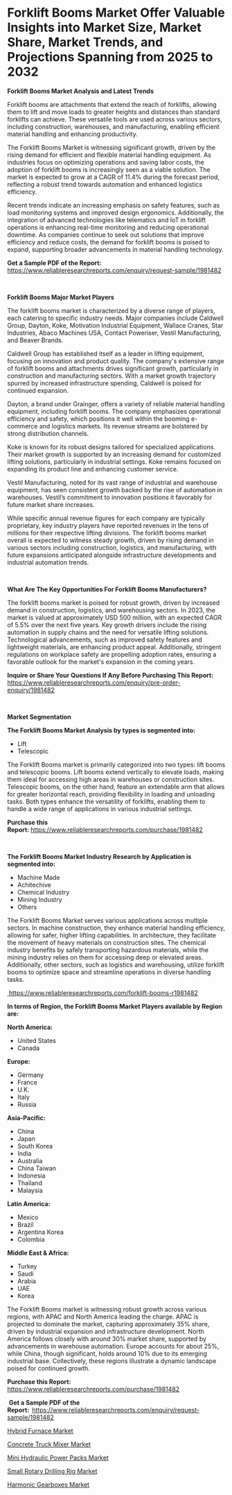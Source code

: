 <p><h1>Forklift Booms Market Offer Valuable Insights into Market Size, Market Share, Market Trends, and Projections Spanning from 2025 to 2032</h1></p><p><strong>Forklift Booms Market Analysis and Latest Trends</strong></p>
<p><p>Forklift booms are attachments that extend the reach of forklifts, allowing them to lift and move loads to greater heights and distances than standard forklifts can achieve. These versatile tools are used across various sectors, including construction, warehouses, and manufacturing, enabling efficient material handling and enhancing productivity. </p><p>The Forklift Booms Market is witnessing significant growth, driven by the rising demand for efficient and flexible material handling equipment. As industries focus on optimizing operations and saving labor costs, the adoption of forklift booms is increasingly seen as a viable solution. The market is expected to grow at a CAGR of 11.4% during the forecast period, reflecting a robust trend towards automation and enhanced logistics efficiency. </p><p>Recent trends indicate an increasing emphasis on safety features, such as load monitoring systems and improved design ergonomics. Additionally, the integration of advanced technologies like telematics and IoT in forklift operations is enhancing real-time monitoring and reducing operational downtime. As companies continue to seek out solutions that improve efficiency and reduce costs, the demand for forklift booms is poised to expand, supporting broader advancements in material handling technology.</p></p>
<p><strong>Get a Sample PDF of the Report:&nbsp;</strong> <a href="https://www.reliableresearchreports.com/enquiry/request-sample/1981482?utm_campaign=32&utm_medium=2&utm_source=Github&utm_content=ia&utm_term=20022025&utm_id=forklift-booms">https://www.reliableresearchreports.com/enquiry/request-sample/1981482</a></p>
<p>&nbsp;</p>
<p><strong>Forklift Booms Major Market Players</strong></p>
<p><p>The forklift booms market is characterized by a diverse range of players, each catering to specific industry needs. Major companies include Caldwell Group, Dayton, Koke, Motivation Industrial Equipment, Wallace Cranes, Star Industries, Abaco Machines USA, Contact Poweriser, Vestil Manufacturing, and Beaver Brands. </p><p>Caldwell Group has established itself as a leader in lifting equipment, focusing on innovation and product quality. The company's extensive range of forklift booms and attachments drives significant growth, particularly in construction and manufacturing sectors. With a market growth trajectory spurred by increased infrastructure spending, Caldwell is poised for continued expansion.</p><p>Dayton, a brand under Grainger, offers a variety of reliable material handling equipment, including forklift booms. The company emphasizes operational efficiency and safety, which positions it well within the booming e-commerce and logistics markets. Its revenue streams are bolstered by strong distribution channels.</p><p>Koke is known for its robust designs tailored for specialized applications. Their market growth is supported by an increasing demand for customized lifting solutions, particularly in industrial settings. Koke remains focused on expanding its product line and enhancing customer service.</p><p>Vestil Manufacturing, noted for its vast range of industrial and warehouse equipment, has seen consistent growth backed by the rise of automation in warehouses. Vestil’s commitment to innovation positions it favorably for future market share increases.</p><p>While specific annual revenue figures for each company are typically proprietary, key industry players have reported revenues in the tens of millions for their respective lifting divisions. The forklift booms market overall is expected to witness steady growth, driven by rising demand in various sectors including construction, logistics, and manufacturing, with future expansions anticipated alongside infrastructure developments and industrial automation trends.</p></p>
<p>&nbsp;</p>
<p><strong>What Are The Key Opportunities For Forklift Booms Manufacturers?</strong></p>
<p><p>The forklift booms market is poised for robust growth, driven by increased demand in construction, logistics, and warehousing sectors. In 2023, the market is valued at approximately USD 500 million, with an expected CAGR of 5.5% over the next five years. Key growth drivers include the rising automation in supply chains and the need for versatile lifting solutions. Technological advancements, such as improved safety features and lightweight materials, are enhancing product appeal. Additionally, stringent regulations on workplace safety are propelling adoption rates, ensuring a favorable outlook for the market's expansion in the coming years.</p></p>
<p><strong>Inquire or Share Your Questions If Any Before Purchasing This Report:</strong> <a href="https://www.reliableresearchreports.com/enquiry/pre-order-enquiry/1981482?utm_campaign=32&utm_medium=2&utm_source=Github&utm_content=ia&utm_term=20022025&utm_id=forklift-booms">https://www.reliableresearchreports.com/enquiry/pre-order-enquiry/1981482</a></p>
<p>&nbsp;</p>
<p><strong>Market Segmentation</strong></p>
<p><strong>The Forklift Booms Market Analysis by types is segmented into:</strong></p>
<p><ul><li>Lift</li><li>Telescopic</li></ul></p>
<p><p>The Forklift Booms market is primarily categorized into two types: lift booms and telescopic booms. Lift booms extend vertically to elevate loads, making them ideal for accessing high areas in warehouses or construction sites. Telescopic booms, on the other hand, feature an extendable arm that allows for greater horizontal reach, providing flexibility in loading and unloading tasks. Both types enhance the versatility of forklifts, enabling them to handle a wide range of applications in various industrial settings.</p></p>
<p><strong>Purchase this Report:&nbsp;</strong><a href="https://www.reliableresearchreports.com/purchase/1981482?utm_campaign=32&utm_medium=2&utm_source=Github&utm_content=ia&utm_term=20022025&utm_id=forklift-booms">https://www.reliableresearchreports.com/purchase/1981482</a></p>
<p>&nbsp;</p>
<p><strong>The Forklift Booms Market Industry Research by Application is segmented into:</strong></p>
<p><ul><li>Machine Made</li><li>Achitechive</li><li>Chemical Industry</li><li>Mining Industry</li><li>Others</li></ul></p>
<p><p>The Forklift Booms Market serves various applications across multiple sectors. In machine construction, they enhance material handling efficiency, allowing for safer, higher lifting capabilities. In architecture, they facilitate the movement of heavy materials on construction sites. The chemical industry benefits by safely transporting hazardous materials, while the mining industry relies on them for accessing deep or elevated areas. Additionally, other sectors, such as logistics and warehousing, utilize forklift booms to optimize space and streamline operations in diverse handling tasks.</p></p>
<p><a href="https://www.reliableresearchreports.com/forklift-booms-r1981482?utm_campaign=32&utm_medium=2&utm_source=Github&utm_content=ia&utm_term=20022025&utm_id=forklift-booms">&nbsp;https://www.reliableresearchreports.com/forklift-booms-r1981482</a></p>
<p><strong>In terms of Region, the Forklift Booms Market Players available by Region are:</strong></p>
<p>
    <p> <strong> North America: </strong>
        <ul>
            <li>United States</li>
            <li>Canada</li>
        </ul>
        </p> 
    <p> <strong> Europe: </strong>
        <ul>
            <li>Germany</li>
            <li>France</li>
            <li>U.K.</li>
            <li>Italy</li>
            <li>Russia</li>
        </ul>
        </p> 
    <p> <strong> Asia-Pacific: </strong>
        <ul>
            <li>China</li>
            <li>Japan</li>
            <li>South Korea</li>
            <li>India</li>
            <li>Australia</li>
            <li>China Taiwan</li>
            <li>Indonesia</li>
            <li>Thailand</li>
            <li>Malaysia</li>
        </ul>
        </p> 
    <p> <strong> Latin America: </strong>
        <ul>
            <li>Mexico</li>
            <li>Brazil</li>
            <li>Argentina Korea</li>
            <li>Colombia</li>
        </ul>
        </p> 
    <p> <strong> Middle East & Africa: </strong>
        <ul>
            <li>Turkey</li>
            <li>Saudi</li>
            <li>Arabia</li>
            <li>UAE</li>
            <li>Korea</li>
        </ul>
    </p>
    </p>
<p><p>The Forklift Booms market is witnessing robust growth across various regions, with APAC and North America leading the charge. APAC is projected to dominate the market, capturing approximately 35% share, driven by industrial expansion and infrastructure development. North America follows closely with around 30% market share, supported by advancements in warehouse automation. Europe accounts for about 25%, while China, though significant, holds around 10% due to its emerging industrial base. Collectively, these regions illustrate a dynamic landscape poised for continued growth.</p></p>
<p><strong>Purchase this Report: </strong><a href="https://www.reliableresearchreports.com/purchase/1981482?utm_campaign=32&utm_medium=2&utm_source=Github&utm_content=ia&utm_term=20022025&utm_id=forklift-booms">https://www.reliableresearchreports.com/purchase/1981482</a></p>
<p>&nbsp;<strong>Get a Sample PDF of the Report:&nbsp;&nbsp;</strong><a href="https://www.reliableresearchreports.com/enquiry/request-sample/1981482?utm_campaign=32&utm_medium=2&utm_source=Github&utm_content=ia&utm_term=20022025&utm_id=forklift-booms">https://www.reliableresearchreports.com/enquiry/request-sample/1981482</a></p>
<p><strong></strong></p>
<p><p><a href="https://github.com/lynlynyusay/Market-Research-Report-List-1/blob/main/hybrid-furnace-market.md?utm_campaign=32&utm_medium=2&utm_source=Github&utm_content=ia&utm_term=20022025&utm_id=forklift-booms">Hybrid Furnace Market</a></p><p><a href="https://github.com/adyawafurber1/Market-Research-Report-List-1/blob/main/concrete-truck-mixer-market.md?utm_campaign=32&utm_medium=2&utm_source=Github&utm_content=ia&utm_term=20022025&utm_id=forklift-booms">Concrete Truck Mixer Market</a></p><p><a href="https://github.com/balapopepi/Market-Research-Report-List-1/blob/main/mini-hydraulic-power-packs-market.md?utm_campaign=32&utm_medium=2&utm_source=Github&utm_content=ia&utm_term=20022025&utm_id=forklift-booms">Mini Hydraulic Power Packs Market</a></p><p><a href="https://github.com/akrachveslov/Market-Research-Report-List-1/blob/main/small-rotary-drilling-rig-market.md?utm_campaign=32&utm_medium=2&utm_source=Github&utm_content=ia&utm_term=20022025&utm_id=forklift-booms">Small Rotary Drilling Rig Market</a></p><p><a href="https://github.com/tashipmhuiri/Market-Research-Report-List-1/blob/main/harmonic-gearboxes-market.md?utm_campaign=32&utm_medium=2&utm_source=Github&utm_content=ia&utm_term=20022025&utm_id=forklift-booms">Harmonic Gearboxes Market</a></p></p>